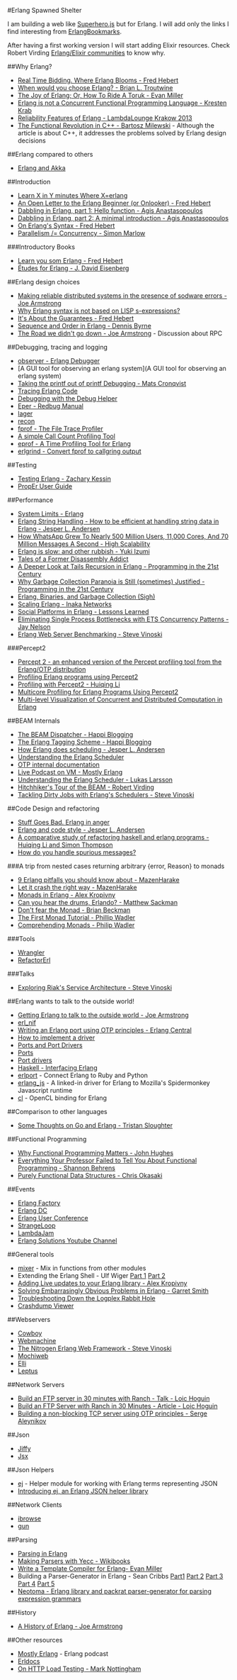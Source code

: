 #Erlang Spawned Shelter

I am building a web like [Superhero.js](http://superherojs.com/) but for Erlang. I will add only the links I find interesting from [ErlangBookmarks](https://github.com/0xAX/erlang-bookmarks/blob/master/ErlangBookmarks.md).

After having a first working version I will start adding Elixir resources. Check Robert Virding [Erlang/Elixir communities](http://rvirding.blogspot.co.uk/2014/03/erlangelixir-communities.html) to know why.

##Why Erlang?
- [Real Time Bidding. Where Erlang Blooms - Fred Hebert](http://youtu.be/gWMTAhvz1kY)
- [When would you choose Erlang? - Brian L. Troutwine](http://blog.troutwine.us/2013/07/10/choose_erlang.html)
- [The Joy of Erlang; Or, How To Ride A Toruk - Evan Miller](http://www.evanmiller.org/joy-of-erlang.html)
- [Erlang is not a Concurrent Functional Programming Language - Kresten Krab](http://www.javalimit.com/2011/05/erlang-is-not-a-concurrent-functional-programming-language.html)
- [Reliability Features of Erlang - LambdaLounge Krakow 2013](http://www.gar1t.com/blog/reliability-features-of-erlang-krakow.html)
- [The Functional Revolution in C++ - Bartosz Milewski](https://etherpad.wikimedia.org/p/lfe-design-summit-euc2014) - Although the article is about C++, it addresses the problems solved by Erlang design decisions

##Erlang compared to others
- [Erlang and Akka](http://erlang.org/pipermail/erlang-questions/2014-August/thread.html#80699)
 
##Introduction
- [Learn X in Y minutes Where X=erlang](http://learnxinyminutes.com/docs/erlang/)
- [An Open Letter to the Erlang Beginner (or Onlooker) - Fred Hebert](http://ferd.ca/an-open-letter-to-the-erlang-beginner-or-onlooker.html)
- [Dabbling in Erlang, part 1: Hello function - Agis Anastasopoulos](http://agis.io/2013/05/19/dabbling-in-erlang-hello-function.html)
- [Dabbling in Erlang, part 2: A minimal introduction - Agis Anastasopoulos](http://agis.io/2013/10/12/dabbling-in-erlang-a-minimal-introduction.html)
- [On Erlang's Syntax - Fred Hebert](http://ferd.ca/on-erlang-s-syntax.html)
- [Parallelism /= Concurrency - Simon Marlow](https://ghcmutterings.wordpress.com/2009/10/06/parallelism-concurrency/)

###Introductory Books
- [Learn you som Erlang -  Fred Hebert](http://learnyousomeerlang.com/)
- [Études for Erlang - J. David Eisenberg](http://chimera.labs.oreilly.com/books/1234000000726/index.html)

##Erlang design choices
- [Making reliable
distributed systems
in the presence of sodware errors - Joe Armstrong](http://www.sics.se/~joe/thesis/armstrong_thesis_2003.pdf)
- [Why Erlang syntax is not based on LISP s-expressions?](https://groups.google.com/d/topic/erlang-programming/tB2NxpwIaKQ/discussion)
- [It's About the Guarantees - Fred Hebert](http://ferd.ca/it-s-about-the-guarantees.html)
- [Sequence and Order in Erlang - Dennis Byrne](http://notdennisbyrne.blogspot.com.ar/2008/04/sequence-and-order-in-erlang.html)
- [The Road we didn't go down - Joe Armstrong](http://armstrongonsoftware.blogspot.com.ar/2008/05/road-we-didnt-go-down.html) - Discussion about RPC

##Debugging, tracing and logging
- [observer - Erlang Debugger](http://www.erlang.org/doc/apps/debugger/debugger_chapter.html)
- [A GUI tool for observing an erlang system](A GUI tool for observing an erlang system)
- [Taking the printf out of printf Debugging - Mats Cronqvist](http://youtu.be/S8SL0IpS9pk)
- [Tracing Erlang Code](https://ferd.github.io/recon/recon_trace.html)
- [Debugging with the Debug Helper](http://erlangcentral.org/wiki/index.php/Debugging_with_Debug_Helper)
- [Eper - Redbug Manual](https://code.google.com/p/eper/wiki/redbug)
- [lager](https://github.com/basho/lager)
- [recon](https://ferd.github.io/recon/)
- [fprof - The File Trace Profiler](http://www.erlang.org/doc/apps/tools/fprof_chapter.html)
- [A simple Call Count Profiling Tool](http://www.erlang.org/doc/man/cprof.html)
- [eprof - A Time Profiling Tool for Erlang](http://www.erlang.org/doc/man/eprof.html)
- [erlgrind - Convert fprof to callgring output](https://github.com/isacssouza/erlgrind)

##Testing
- [Testing Erlang - Zachary Kessin](https://github.com/zkessin/testing-erlang-book)
- [PropEr User Guide](http://proper.softlab.ntua.gr/User_Guide.html)

##Performance
- [System Limits - Erlang](http://www.erlang.org/doc/efficiency_guide/advanced.html)
- [Erlang String Handling - How to be efficient at handling string data in Erlang - Jesper L. Andersen](https://medium.com/@jlouis666/erlang-string-handling-7588daad8f05)
- [How WhatsApp Grew To Nearly 500 Million Users, 11,000 Cores, And 70 Million Messages A Second - High Scalability](http://highscalability.com/blog/2014/3/31/how-whatsapp-grew-to-nearly-500-million-users-11000-cores-an.html)
- [Erlang is slow: and other rubbish - Yuki Izumi](https://kivikakk.ee/2013/05/20/erlang_is_slow.html)
- [Tales of a Former Disassembly Addict](http://prog21.dadgum.com/50.html?print)
- [A Deeper Look at Tails Recursion in Erlang - Programming in the 21st Century](http://prog21.dadgum.com/1.html)
- [Why Garbage Collection Paranoia is Still (sometimes) Justified - Programming in the 21st Century](http://prog21.dadgum.com/15.html)
- [Erlang, Binaries, and Garbage Collection (Sigh)](http://dieswaytoofast.blogspot.ca/2012/12/erlang-binaries-and-garbage-collection.html)
- [Scaling Erlang - Inaka Networks](http://inaka.net/blog/2011/10/07/scale-test-plan-simple-erlang-application/)
- [Social Platforms in Erlang - Lessons Learned](https://speakerdeck.com/kachayev/erlang-in-production-lessons-learned)
- [Eliminating Single Process Bottlenecks with ETS Concurrency Patterns - Jay Nelson](http://youtu.be/XrkY9WRY8p0)
- [Erlang Web Server Benchmarking - Steve Vinoski](http://steve.vinoski.net/blog/2011/05/09/erlang-web-server-benchmarking/)

###Percept2
- [Percept 2 - an enhanced version of the Percept profiling tool from the Erlang/OTP distribution](https://refactoringtools.github.io/percept2/)
- [Profiling Erlang programs using Percept2](https://www.youtube.com/watch?v=k3MKizclP28)
- [Profiling with Percept2 - Huiqing Li](https://www.youtube.com/watch?v=Sd_rpvRzAO8)
- [Multicore Profiling for Erlang Programs Using Percept2](http://kar.kent.ac.uk/34875/)
- [Multi-level Visualization of Concurrent and Distributed Computation in Erlang](http://kar.kent.ac.uk/34968/) 

##BEAM Internals
- [The BEAM Dispatcher - Happi Blogging](http://stenmans.org/happi_blog/?p=194)
- [The Erlang Tagging Scheme - Happi Blogging](http://stenmans.org/happi_blog/?p=176)
- [How Erlang does scheduling - Jesper L. Andersen](http://jlouisramblings.blogspot.com.ar/2013/01/how-erlang-does-scheduling.html)
- [Understanding the Erlang Scheduler](https://www.erlang-solutions.com/resources/webinars/understanding-erlang-scheduler)
- [OTP internal documentation](https://github.com/erlang/otp/tree/maint/erts/emulator/internal_doc)
- [Live Podcast on VM - Mostly Erlang](http://youtu.be/kuVC2TE748w)
- [Understanding the Erlang Scheduler - Lukas Larsson](http://youtu.be/_Pwlvy3zz9M)
- [Hitchhiker's Tour of the BEAM - Robert Virding](http://youtu.be/_Pwlvy3zz9M)
- [Tackling Dirty Jobs with Erlang's Schedulers - Steve Vinoski](https://www.youtube.com/watch?v=nw2eIB6bTxY)

##Code Design and refactoring
- [Stuff Goes Bad. Erlang in anger](http://www.erlang-in-anger.com/)
- [Erlang and code style - Jesper L. Andersen](https://medium.com/@jlouis666/b5936dceb5e4)
- [A comparative study of refactoring haskell and erlang programs - Huiqing Li and Simon Thompson](http://www.cs.kent.ac.uk/pubs/2006/2439/)
- [How do you handle spurious messages?](http://erlang.org/pipermail/erlang-questions/2014-August/080415.html) 

###A trip from nested cases returning arbitrary {error, Reason} to monads
- [9 Erlang pitfalls you should know about - MazenHarake](https://mazenharake.wordpress.com/2010/10/31/9-erlang-pitfalls-you-should-know-about/)
- [Let it crash the right way - MazenHarake](https://mazenharake.wordpress.com/2009/09/14/let-it-crash-the-right-way/)
- [Monads in Erlang - Alex Kropivny](http://amtal.ca/2011/09/24/monads-in-erlang.html)
- [Can you hear the drums, Erlando? -  Matthew Sackman](http://www.rabbitmq.com/blog/2011/05/17/can-you-hear-the-drums-erlando/)
- [Don't fear the Monad - Brian Beckman](http://youtu.be/ZhuHCtR3xq8)
- [The First Monad Tutorial - Phillip Wadler](http://yow.eventer.com/yow-2013-1080/the-first-monad-tutorial-by-phillip-wadler-1359)
- [Comprehending Monads - Philip Wadler](http://ncatlab.org/nlab/files/WadlerMonads.pdf)


###Tools
- [Wrangler](http://www.cs.kent.ac.uk/projects/wrangler/Wrangler/Home.html)
- [RefactorErl](http://plc.inf.elte.hu/erlang/index.html)

###Talks
- [Exploring Riak's Service Architecture - Steve Vinoski](http://yow.eventer.com/yow-2013-1080/exploring-riak-s-service-architecture-by-steve-vinoski-1396)

##Erlang wants to talk to the outside world!
- [Getting Erlang to talk to the outside world - Joe Armstrong](http://www.erlang.org/workshop/2002/Armstrong.pdf)
- [erl_nif](http://www.erlang.org/doc/man/erl_nif.html)
- [Writing an Erlang port using OTP principles - Erlang Central](https://erlangcentral.org/wiki/index.php?title=Writing_an_Erlang_Port_using_OTP_Principles)
- [How to implement a driver](http://www.erlang.org/doc/apps/erts/driver.html)
- [Ports and Port Drivers](http://www.erlang.org/doc/reference_manual/ports.html)
- [Ports](http://www.erlang.org/doc/tutorial/c_port.html)
- [Port drivers](http://erlang.org/doc/tutorial/c_portdriver.html)
- [Haskell - Interfacing Erlang](http://www.haskell.org/haskellwiki/Applications_and_libraries/Interfacing_other_languages/Erlang)
- [erlport](https://github.com/hdima/erlport) - Connect Erlang to Ruby and Python
- [erlang_js](https://github.com/basho/erlang_js) - A linked-in driver for Erlang to Mozilla's Spidermonkey Javascript runtime
- [cl](https://github.com/tonyrog/cl) - OpenCL binding for Erlang

##Comparison to other languages
- [Some Thoughts on Go and Erlang - Tristan Sloughter](http://blog.erlware.org/2014/04/27/some-thoughts-on-go-and-erlang/)

##Functional Programming
- [Why Functional Programming Matters - John Hughes](http://www.cse.chalmers.se/~rjmh/Papers/whyfp.html)
- [Everything Your Professor Failed to Tell You About Functional Programming - Shannon Behrens](http://www.linuxjournal.com/article/8850)
- [Purely Functional Data Structures - Chris Okasaki](http://www.cs.cmu.edu/~rwh/theses/okasaki.pdf)

##Events
- [Erlang Factory](http://www.erlang-factory.com/)
- [Erlang DC](http://erlangdc.org/)
- [Erlang User Conference](http://www.erlang-factory.com/conference/show/conference-23/home/)
- [StrangeLoop](https://thestrangeloop.com/)
- [LambdaJam](http://www.lambdajam.com/)
- [Erlang Solutions Youtube Channel](https://www.youtube.com/user/ErlangSolutions)

##General tools
- [mixer](https://github.com/opscode/mixer) - Mix in functions from other modules
- Extending the Erlang Shell - Ulf Wiger [Part 1](http://ulf.wiger.net/weblog/2007/11/20/extending-the-erlang-shell-part-1/) [Part 2](http://ulf.wiger.net/weblog/2007/11/21/extending-the-erlang-shell-part-2/)
- [Adding Live updates to your Erlang library - Alex Kropivny](http://amtal.ca/2011/11/07/adding-live-updates-to-your-erlang-library.html)
- [Solving Embarrasingly Obvious Problems in Erlang - Garret Smith](http://www.gar1t.com/blog/solving-embarrassingly-obvious-problems-in-erlang.html)
- [Troubleshooting Down the Logplex Rabbit Hole](https://blog.heroku.com/archives/2013/11/7/logplex-down-the-rabbit-hole)
- [Crashdump Viewer](http://www.erlang.org/doc/man/crashdump_viewer.html)

##Webservers
- [Cowboy](https://github.com/extend/cowboy)
- [Webmachine](https://github.com/basho/webmachine)
- [The Nitrogen Erlang Web Framework - Steve Vinoski](http://steve.vinoski.net/pdf/IC-Nitrogen_Web_Framework.pdf)
- [Mochiweb](https://github.com/mochi/mochiweb)
- [Elli](https://github.com/knutin/elli)
- [Leptus](https://github.com/s1n4/leptus)

##Network Servers
- [Build an FTP server in 30 minutes with Ranch - Talk - Loic Hoguin](https://www.youtube.com/watch?v=4LeQnNoYJiQ)
- [Build an FTP Server with Ranch in 30 Minutes - Article - Loic Hoguin](http://ninenines.eu/articles/ranch-ftp/)
- [Building a non-blocking TCP server using OTP principles - Serge Aleynikov](http://www.trapexit.org/Building_a_Non-blocking_TCP_server_using_OTP_principles)

##Json
- [Jiffy](https://github.com/davisp/jiffy)
- [Jsx](https://github.com/talentdeficit/jsx)

##Json Helpers
- [ej](https://github.com/seth/ej) - Helper module for working with Erlang terms representing JSON
- [Introducing ej, an Erlang JSON helper library](http://userprimary.net/posts/2012/06/11/ej-erlang-json-helper-library/)

##Network Clients
- [ibrowse](https://github.com/cmullaparthi/ibrowse)
- [gun](https://github.com/extend/gun)

##Parsing
- [Parsing in Erlang](http://www.cs.dartmouth.edu/~mckeeman/cs118/languages/erlang/exprParser.html)
- [Making Parsers with Yecc - Wikibooks](http://en.wikibooks.org/wiki/Erlang_Programming/Making_Parsers_with_yecc)
- [Write a Template Compiler for Erlang- Evan Miller](http://www.evanmiller.org/write-a-template-compiler-for-erlang.html)
- Building a Parser-Generator in Erlang - Sean Cribbs [Part1](http://seancribbs.com/tech/2009/05/27/building-a-parser-generator-in-erlang-part-1/) [Part 2](http://seancribbs.com/tech/2009/05/29/building-a-parser-generator-in-erlang-part-2/) [Part 3](http://seancribbs.com/tech/2009/06/11/building-a-parser-generator-in-erlang-part-3/) [Part 4](http://seancribbs.com/tech/2009/06/21/building-a-parser-generator-in-erlang-part-4/) [Part 5](http://seancribbs.com/tech/2009/06/21/building-a-parser-generator-in-erlang-part-5/)
- [Neotoma - Erlang library and packrat parser-generator for parsing expression grammars](https://github.com/seancribbs/neotoma)

##History
- [A History of Erlang - Joe Armstrong](http://webcem01.cem.itesm.mx:8005/erlang/cd/downloads/hopl_erlang.pdf)

##Other resources
- [Mostly Erlang](http://mostlyerlang.com/) - Erlang podcast
- [Erldocs](http://erldocs.com/)
- [On HTTP Load Testing - Mark Nottingham](http://www.mnot.net/blog/2011/05/18/http_benchmark_rules)
